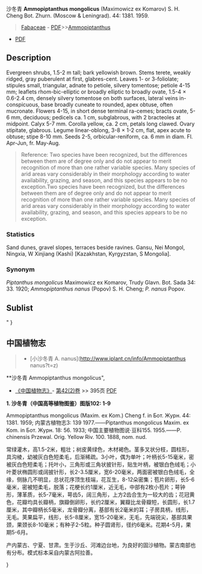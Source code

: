 沙冬青 **Ammopiptanthus mongolicus** (Maximowicz ex Komarov) S. H. Cheng Bot. Zhurn. (Moscow & Leningrad). 44: 1381. 1959.

> [Fabaceae](http://www.iplant.cn/info/Fabaceae?t=foc) - [PDF](http://www.iplant.cn/foc/pdf/Fabaceae.pdf)>>[Ammopiptanthus](http://www.iplant.cn/info/Ammopiptanthus?t=foc)
 - [PDF](http://www.iplant.cn/foc/pdf/Ammopiptanthus.pdf)

## Description

Evergreen shrubs, 1.5-2 m tall; bark yellowish brown. Stems terete, weakly ridged, gray puberulent at first, glabres-cent. Leaves 1- or 3-foliolate; stipules small, triangular, adnate to petiole, silvery tomentose; petiole 4-15 mm; leaflets rhom-bic-elliptic or broadly elliptic to broadly ovate, 1.5-4 × 0.6-2.4 cm, densely silvery tomentose on both surfaces, lateral veins in-conspicuous, base broadly cuneate to rounded, apex obtuse, often mucronate. Flowers 4-15, in short dense terminal ra-cemes; bracts ovate, 5-6 mm, deciduous; pedicels ca. 1 cm, subglabrous, with 2 bracteoles at midpoint. Calyx 5-7 mm. Corolla yellow, ca. 2 cm, petals long clawed. Ovary stipitate, glabrous. Legume linear-oblong, 3-8 × 1-2 cm, flat, apex acute to obtuse; stipe 8-10 mm. Seeds 2-5, orbicular-reniform, ca. 6 mm in diam. Fl. Apr-Jun, fr. May-Aug.

> Reference: 
> Two species have been recognized, but the differences between them are of degree only and do not appear to merit recognition of more than one rather variable species. Many species of arid areas vary considerably in their morphology according to water availability, grazing, and season, and this species appears to be no exception.Two species have been recognized, but the differences between them are of degree only and do not appear to merit recognition of more than one rather variable species. Many species of arid areas vary considerably in their morphology according to water availability, grazing, and season, and this species appears to be no exception.

### Statistics
Sand dunes, gravel slopes, terraces beside ravines. Gansu, Nei Mongol, Ningxia, W Xinjiang (Kashi) [Kazakhstan, Kyrgyzstan, S Mongolia].

### Synonym
*Piptanthus mongolicus* Maximowicz ex Komarov, Trudy Glavn. Bot. Sada 34: 33. 1920; *Ammopiptanthus nanus* (Popov) S. H. Cheng; *P. nanus* Popov.

## Sublist
"
}
## 中国植物志

> * [小沙冬青  A.  nanus](http://www.iplant.cn/info/Ammopiptanthus nanus?t=z)

**沙冬青 Ammopiptanthus mongolicus",

* [《中国植物志》](http://www.iplant.cn/frps)- [第42(2)卷](http://www.iplant.cn/frps/vol/42(2)) >> 395页 [PDF](http://www.iplant.cn/frps/pdf/42(2)/395.PDF)

**1. 沙冬青（中国高等植物图鉴）图版102: 1-9**

Ammopiptanthus mongolicus (Maxim. ex Kom.) Cheng f. in Бот. Журн. 44: 1381. 1959; 内蒙古植物志3: 139 1977.——Piptanthus mongolicus Maxim. ex Kom. in Бот. Журн. 18: 56. 1933; 中国主要植物图说·豆科155. 1955.——P. chinensis Przewal. Orig. Yellow Riv. 100. 1888, nom. nud.

常绿灌木，高1.5-2米，粗壮；树皮黄绿色，木材褐色。茎多叉状分枝，圆柱形，具沟棱，幼被灰白色短柔毛，后渐稀疏。3小叶，偶为单叶；叶柄长5-15毫米，密被灰白色短柔毛；托叶小，三角形或三角状披针形，贴生叶柄，被银白色绒毛；小叶菱状椭圆形或阔披针形，长2-3.5厘米，宽6-20毫米，两面密被银白色绒毛，全缘，侧脉几不明显，总状花序顶生枝端，花互生，8-12朵密集；苞片卵形，长5-6毫米，密被短柔毛，脱落；花梗长约1厘米，近无毛，中部有2枚小苞片；萼钟形，薄革质，长5-7毫米，萼齿5，阔三角形，上方2齿合生为一较大的齿；花冠黄色，花瓣均具长瓣柄，旗瓣倒卵形，长约2厘米，翼瓣比龙骨瓣短，长圆形，长1.7厘米，其中瓣柄长5毫米，龙骨瓣分离，基部有长2毫米的耳；子房具柄，线形，无毛。荚果扁平，线形，长5-8厘米，宽15-20毫米，无毛，先端锐尖，基部具果颈，果颈长8-10毫米；有种子2-5粒。种子圆肾形，径约6毫米。花期4-5月，果期5-6月。

产内蒙古、宁夏、甘肃。生于沙丘、河滩边台地，为良好的固沙植物。蒙古南部也有分布。模式标本采自内蒙古阿拉善。

}